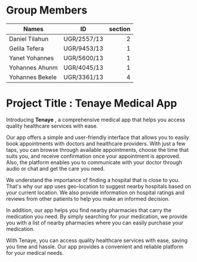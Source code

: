 # Group Members 

| Names           |      ID       |section |
|----------       |:-------------:|------: |
| Daniel Tilahun  |  UGR/2557/13  |   2    |
| Gelila Tefera   |  UGR/9453/13  |   1    |
| Yanet Yohannes  |  UGR/5600/13  |   1    |
| Yohannes Ahunm  |  UGR/4045/13  |   1    |
| Yohannes Bekele |  UGR/3361/13  |   4    |

# Project Title : Tenaye Medical App

Introducing **Tenaye** , a comprehensive medical app that helps you access quality healthcare services with ease.


Our app offers a simple and user-friendly interface that allows you to easily book appointments with doctors and healthcare providers. With just a few taps, you can browse through available appointments, choose the time that suits you, and receive confirmation once your appointment is approved. Also, the platform enables you to communicate with your doctor through audio or chat and get the care you need.

We understand the importance of finding a hospital that is close to you. That's why our app uses geo-location to suggest nearby hospitals based on your current location. We also provide information on hospital ratings and reviews from other patients to help you make an informed decision.

In addition, our app helps you find nearby pharmacies that carry the medication you need. By simply searching for your medication, we provide you with a list of nearby pharmacies where you can easily purchase your medication. 



With Tenaye, you can access quality healthcare services with ease, saving you time and hassle. Our app provides a convenient and reliable platform for your medical needs.
